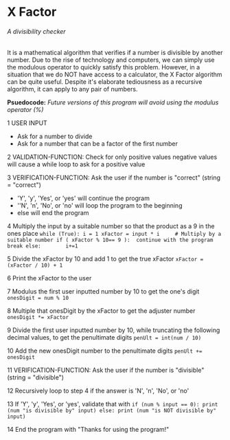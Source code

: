 # X Factor
###### A divisibility checker
It is a mathematical algorithm that verifies if a number is divisible by another number. Due to the rise of technology and computers, we can simply use the modulous operator to quickly satisfy this problem. However, in a situation that we do NOT have access to a calculator, the X Factor algorithm can be quite useful. Despite it's elaborate tediousness as a recursive algorithm, it can apply to any pair of numbers.

__Psuedocode:__
*Future versions of this program will avoid using the modulus operator (%)*

1 USER INPUT
  * Ask for a number to divide
  * Ask for a number that can be a factor of the first number

2 VALIDATION-FUNCTION: Check for only positive values	negative values will cause a while loop to ask for a positive value

3 VERIFICATION-FUNCTION: Ask the user if the number is "correct" (string = "correct")
  * 'Y', 'y', 'Yes', or 'yes' will continue the program
  * ''N', 'n', 'No', or 'no' will loop the program to the beginning
  * else will end the program

4 Multiply the input by a suitable number so that the product as a 9 in the ones place
`
	while (True):
		i = 1
		xFactor = input * i		# Multiply by a suitable number
		if ( xFactor % 10== 9 ): 
			continue with the program
			break
		else:		
			i+=1
`

5 Divide the xFactor by 10 and add 1 to get the true xFactor
	`xFactor = (xFactor / 10) + 1`

6 Print the xFactor to the user

7 Modulus the first user inputted number by 10 to get the one's digit 
	`onesDigit = num % 10`

8 Multiple that onesDigit by the xFactor to get the adjuster number
	`onesDigit *= xFactor`

9 Divide the first user inputted number by 10, while truncating the following decimal values, to get the penultimate digits
	`penUlt = int(num / 10)`

10 Add the new onesDigit number to the penultimate digits
	`penUlt += onesDigit`

11 VERIFICATION-FUNCTION: Ask the user if the number is "divisible" (string = "divisible")

12  Recursively loop to step 4 if the answer is 'N', 'n', 'No', or 'no'

13 If 'Y', 'y', 'Yes', or 'yes', validate that with
	`if (num % input == 0):
 		print (num "is divisible by" input)
 else:
			print (num "is NOT divisible by" input)`

14 End the program with "Thanks for using the program!" 

